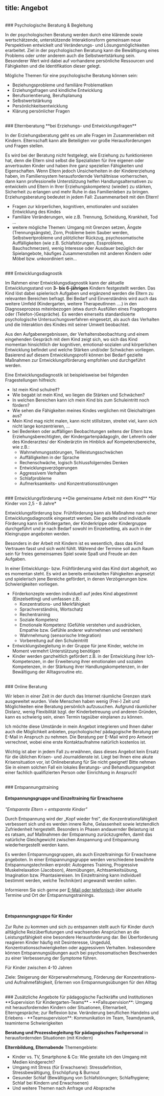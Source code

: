 title: Angebot
---

<!-- toc -->

<br>
### Psychologische Beratung & Begleitung

In der psychologischen Beratung werden durch eine klärende sowie wertschätzende, unterstützende Interaktionsform gemeinsam neue Perspektiven entwickelt und Veränderungs- und Lösungsmöglichkeiten erarbeitet. Ziel in der psychologischen Beratung kann die Bewältigung eines Problems oder unter anderem auch die Selbstwertstärkung sein. Besonderer Wert wird dabei auf vorhandene persönliche Ressourcen und Fähigkeiten und die Identifikation dieser gelegt. 

Mögliche Themen für eine psychologische Beratung können sein:
- Beziehungsprobleme und familiäre Problematiken
- Erziehungsfragen und kindliche Entwicklung
- Berufsorientierung, Berufsplanung
- Selbstwertstärkung
- Persönlichkeitsentwicklung
- Klärung persönlicher Fragen

<br>
### Elternberatung
**bei Erziehungs- und Entwicklungsfragen**

In der Erziehungsberatung geht es um alle Fragen im Zusammenleben mit Kindern. Elternschaft kann alle Beteiligten vor große Herausforderungen und Fragen stellen.

Es wird bei der Beratung nicht festgelegt, wie Erziehung zu funktionieren hat, denn die Eltern sind selbst die Spezialisten für ihre eigenen oder anvertrauten Kinder und haben ihre ganz speziellen Fähigkeiten und Eigenschaften. Wenn Eltern jedoch Unsicherheiten in der Kindererziehung haben, im Familiensystem herausfordernde Verhältnisse vorherrschen, dann kann professionelle Unterstützung helfen Handlungsalternativen zu entwickeln und Eltern in Ihrer Erziehungskompetenz (wieder) zu stärken, Sicherheit zu erlangen und mehr Ruhe in das Familienleben zu bringen. Erziehungsberatung bedeutet in jedem Fall: Zusammenarbeit mit den Eltern!
<br>
- Fragen zur körperlichen, kognitiven, emotionalen und sozialen Entwicklung des Kindes
- Familiäre Veränderungen, wie z.B. Trennung, Scheidung, Krankheit, Tod ...
- weitere mögliche Themen: Umgang mit Grenzen setzen, Ängste (Trennungsängste), Zorn, Probleme beim Sauber werden, Selbstwertprobleme und plötzlicher Rückzug, psychosomatische Auffälligkeiten (wie z.B. Schlafstörungen, Essprobleme, Bauchschmerzen), wenig Interesse oder Ausdauer bezüglich der Spielangebote, häufiges Zusammenstoßen mit anderen Kindern oder Möbel bzw. unkoordiniert sein...

<br>
### Entwicklungsdiagnostik

Im Rahmen einer Entwicklungsdiagnostik kann der aktuelle Entwicklungsstand von **3- bis 6-jährigen** Kindern festgestellt werden. Das Kind löst dabei spielerisch Aufgaben und ergänzend werden die Eltern zu relevanten Bereichen befragt. Bei Bedarf und Einverständnis wird auch das weitere Umfeld (Kindergarten, weitere TherapeutInnen ....) in den Diagnoseprozess miteinbezogen (etwa durch Ausfüllen eines Fragebogens oder (Telefon-)Gespräche). Es werden einerseits standardisierte psychologische Untersuchungsverfahren eingesetzt, als auch das Verhalten und die Interaktion des Kindes mit seiner Umwelt beobachtet. 

Aus den Aufgabenergebnissen, der Verhaltensbeobachtung und einem eingehenden Gespräch mit dem Kind zeigt sich, wo sich das Kind momentan hinsichtlich der kognitiven, emotional-sozialen und körperlichen Entwicklung befindet und welche Stärken und/oder Schwächen vorliegen. Basierend auf diesem Entwicklungsprofil können bei Bedarf gezielte Maßnahmen zur Entwicklungsförderung empfohlen und durchgeführt werden.

Eine Entwicklungsdiagnostik ist beispielsweise bei folgenden Fragestellungen hilfreich:
- Ist mein Kind schulreif?
- Wie begabt ist mein Kind, wo liegen die Stärken und Schwächen?
- In welchen Bereichen kann ich mein Kind bis zum Schuleintritt noch fördern?
- Wie sehen die Fähigkeiten meines Kindes verglichen mit Gleichaltrigen aus?
- Mein Kind mag nicht malen, kann nicht stillsitzen, streitet viel, kann sich nicht lange konzentrieren, ...
- bei Bedenken oder auffälligen Beobachtungen seitens der Eltern bzw. Erziehungsberechtigten, der KindergartenpädagogIn, der LehrerIn oder des Kinderarztes/ der Kinderärztin im Hinblick auf Kompetenzbereiche, wie z.B.:
	- Wahrnehmungsstörungen, Teilleistungsschwächen
	- Auffälligkeiten in der Sprache
	- Rechenschwäche, logisch Schlussfolgerndes Denken
	- Entwicklungsverzögerungen
	- Aggressivem Verhalten
	- Schlafprobleme 
	- Aufmerksamkeits- und Konzentrationsstörungen



<br>
### Entwicklungsförderung
**Die gemeinsame Arbeit mit dem Kind**
*für Kinder von 2,5 - 8 Jahre*

Entwicklungsförderung bzw. Frühförderung kann als Maßnahme nach einer Entwicklungsdiagnostik eingesetzt werden. Die gezielte und individuelle Förderung kann im Kindergarten, der Kinderkrippe oder Kindergruppe durchgeführt und je nach Bedarf sowohl im Einzelsetting, als auch in der Kleingruppe angeboten werden.

Besonders in der Arbeit mit Kindern ist es wesentlich, dass das Kind Vertrauen fasst und sich wohl fühlt. Während der Termine soll auch Raum sein für freies gemeinsames Spiel sowie Spaß und Freude an den Aufgaben.

In einer Entwicklungs- bzw. Frühförderung wird das Kind dort abgeholt, wo es momentan steht. Es wird an bereits entwickelten Fähigkeiten angesetzt und spielerisch jene Bereiche gefördert, in denen Verzögerungen bzw. Schwierigkeiten vorliegen.

* Förderkonzepte werden individuell auf jedes Kind abgestimmt (Einzelsetting) und umfassen z.B.:
	- Konzentrations- und Merkfähigkeit
	- Sprachverständnis, Wortschatz
	- Rechentraining
	- Soziale Kompetenz
	- Emotionale Kompetenz (Gefühle verstehen und ausdrücken, Empathie bzw. Gefühle anderer wahrnehmen und verstehen)
	- Wahrnehmung (sensorische Integration)
	- Vorbereitung auf den Schuleintritt
* Entwicklungsbegleitung in der Gruppe für jene Kinder, welche im Moment vermehrt Unterstützung benötigen
* Kinder werden ganzheitlich gefördert z.B. in der Entwicklung ihrer Ich-Kompetenzen, in der Erweiterung ihrer emotionalen und sozialen Kompetenzen, in der Stärkung ihrer Handlungskompetenzen, in der Bewältigung der Alltagsroutine etc.




<br>
### Online Beratung

Wir leben in einer Zeit in der durch das Internet räumliche Grenzen stark ausgeweitet wurden. Viele Menschen haben wenig (Frei-) Zeit und Möglichkeiten eine Beratung persönlich aufzusuchen. Aufgrund räumlicher Distanz, wenig Flexibilität bzgl. der Kinderbetreuung und anderen Gründen, kann es schwierig sein, einen Termin tagsüber einplanen zu können. 

Ich möchte diese Umstände in mein Angebot integrieren und Ihnen daher auch die Möglichkeit anbieten, psychologische/ pädagogische Beratung per E-Mail in Anspruch zu nehmen. Die Beratung per E-Mail wird pro Antwort verrechnet, wobei eine erste Kontaktaufnahme natürlich kostenlos ist.  

Wichtig ist aber in jedem Fall zu erwähnen, dass dieses Angebot kein Ersatz für die üblichen Krisen- und Journaldienste ist. Liegt bei Ihnen eine akute Krisensituation vor, ist Onlineberatung für Sie nicht geeignet! Bitte nehmen Sie in einem solchen Fall ein lokales Beratungs- und Behandlungsangebot einer fachlich qualifizierten Person oder Einrichtung in Anspruch!




<br>
### Entspannungstraining 

<h4>Entspannungsgruppe und Einzeltraining für Erwachsene</h4>

<em>"Entspannte Eltern = entspannte Kinder"</em>

Durch Entspannung wird der „Kopf wieder frei“, die Konzentrationsfähigkeit verbessert sich und es werden innere Ruhe, Gelassenheit sowie letztendlich Zufriedenheit hergestellt. Besonders in Phasen andauernder Belastung ist es ratsam, auf Maßnahmen der Entspannung zurückzugreifen, damit das natürliche Gleichgewicht zwischen Anspannung und Entspannung wiederhergestellt werden kann.

Es werden Entspannungsgruppen, als auch Einzeltrainings für Erwachsene angeboten. In einer Entspannungsgruppe werden verschiedene bewährte Entspannungstechniken erprobt: Autogenes Training, Progressive Muskelrelaxation (Jacobson), Atemübungen, Achtsamkeitsübung, Imagination bzw. Phantasiereisen. Im Einzeltraining kann individuell bestimmt werden, welche Technik(en) angewandt werden sollen. 

Informieren Sie sich gerne per [E-Mail oder telefonisch](/kontakt/) über aktuelle Termine und Ort der Entspannungstrainings. 

<br>
<h4>Entspannungsgruppe für Kinder</h4>

Zur Ruhe zu kommen und sich zu entspannen stellt auch für Kinder durch alltägliche Reizüberflutungen und wachsenden Ansprüchen an die Leistungsfähigkeit eine besondere Herausforderung dar. Bei Überforderung reagieren Kinder häufig mit Desinteresse, Ungeduld, Konzentrationsschwierigkeiten oder aggressivem Verhalten. Insbesondere können Entspannungsübungen auch bei psychosomatischen Beschwerden zu einer Verbesserung der Symptome führen.

Für Kinder zwischen 4-10 Jahren 

Ziele: Steigerung der Körperwahrnehmung, Förderung der Konzentrations- und Aufnahmefähigkeit, Erlernen von Entspannungsübungen für den Alltag




<br>
### Zusätzliche Angebote für pädagogische Fachkräfte und Institutionen
**Supervision für Kindergarten-Teams**
- **Fallsupervision**: Umgang mit herausfordernden Kindern oder Situationen, Elternarbeit, Elterngespräche; zur Reflexion bzw. Veränderung beruflichen Handelns und Erlebens
- **Teamsupervision**: Kommunikation im Team, Teamdynamik, teaminterne Schwierigkeiten

**Beratung und Prozessbegleitung für pädagogisches Fachpersonal** in herausfordernden Situationen (mit Kindern)

**Elternbildung, Elternabende**
Themengebiete: 
- Kinder vs. TV, Smartphone & Co: Wie gestalte ich den Umgang mit Medien kindgerecht? 
- Umgang mit Stress (für Erwachsene): Stressdefinition, Stressbewältigung, Erschöpfung & Burnout
- Gesunder Schlaf (Bewältigung von Schlafstörungen; Schlafhygiene; Schlaf bei Kindern und Erwachsenen)
- Und weitere Themen nach Anfrage und Absprache

